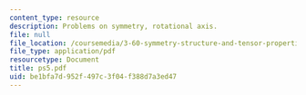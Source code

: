 ```yaml
---
content_type: resource
description: Problems on symmetry, rotational axis.
file: null
file_location: /coursemedia/3-60-symmetry-structure-and-tensor-properties-of-materials-fall-2005/be1bfa7d952f497c3f04f388d7a3ed47_ps5.pdf
file_type: application/pdf
resourcetype: Document
title: ps5.pdf
uid: be1bfa7d-952f-497c-3f04-f388d7a3ed47
---
```


